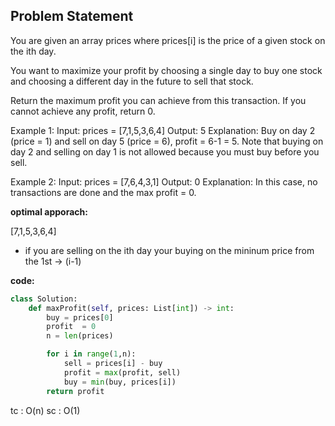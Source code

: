 ## Problem Statement
You are given an array prices where prices[i] is the price of a given stock on the ith day.

You want to maximize your profit by choosing a single day to buy one stock and choosing a different day in the future to sell that stock.

Return the maximum profit you can achieve from this transaction. If you cannot achieve any profit, return 0.

Example 1:
Input: prices = [7,1,5,3,6,4]
Output: 5
Explanation: Buy on day 2 (price = 1) and sell on day 5 (price = 6), profit = 6-1 = 5.
Note that buying on day 2 and selling on day 1 is not allowed because you must buy before you sell.

Example 2:
Input: prices = [7,6,4,3,1]
Output: 0
Explanation: In this case, no transactions are done and the max profit = 0.

**optimal apporach:**

[7,1,5,3,6,4]
- if you are selling on the ith day your buying on the mininum price from the 1st -> (i-1)


**code:**
```python 
class Solution:
    def maxProfit(self, prices: List[int]) -> int:
        buy = prices[0]
        profit  = 0 
        n = len(prices)

        for i in range(1,n):
            sell = prices[i] - buy
            profit = max(profit, sell)
            buy = min(buy, prices[i])
        return profit
```

tc : O(n)
sc : O(1)

